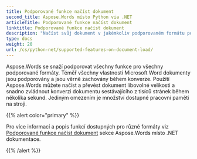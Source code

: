 ```yaml
---
title: Podporované funkce načíst dokument
second_title: Aspose.Words místo Python via .NET
articleTitle: Podporované funkce načíst dokument
linktitle: Podporované funkce načíst dokument
description: "Načíst svůj dokument v jakémkoliv podporovaném formátu pomocí Python. Importovat a převést dokument jakékoli velikosti."
type: docs
weight: 20
url: /cs/python-net/supported-features-on-document-load/
---
```


Aspose.Words se snaží podporovat všechny funkce pro všechny podporované formáty. Téměř všechny vlastnosti Microsoft Word dokumenty jsou podporovány a jsou věrně zachovány během konverze. Použití Aspose.Words můžete načíst a převést dokument libovolné velikosti a snadno zvládnout konverzi dokumentu sestávajícího z tisíců stránek během několika sekund. Jediným omezením je množství dostupné pracovní paměti na stroji.

{{% alert color="primary" %}}

Pro více informací a popis funkcí dostupných pro různé formáty viz [Podporované funkce načíst dokument](/words/cs/net/supported-features-on-document-load/) sekce Aspose.Words místo .NET dokumentace.

{{% /alert %}}
